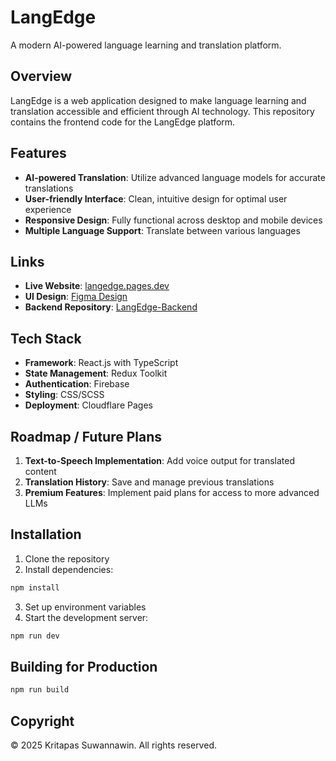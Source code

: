 # LangEdge

A modern AI-powered language learning and translation platform.

## Overview

LangEdge is a web application designed to make language learning and translation accessible and efficient through AI technology. This repository contains the frontend code for the LangEdge platform.

## Features

- **AI-powered Translation**: Utilize advanced language models for accurate translations
- **User-friendly Interface**: Clean, intuitive design for optimal user experience
- **Responsive Design**: Fully functional across desktop and mobile devices
- **Multiple Language Support**: Translate between various languages

## Links

- **Live Website**: [langedge.pages.dev](https://langedge.pages.dev)
- **UI Design**: [Figma Design](https://www.figma.com/design/vBjx4ndDeEN2gsqUiAExXl/LangEdge-AI?node-id=0-1&t=pK12BDustvrseLDf-1)
- **Backend Repository**: [LangEdge-Backend](https://github.com/KritapasSuwannawin/LangEdge-Backend)

## Tech Stack

- **Framework**: React.js with TypeScript
- **State Management**: Redux Toolkit
- **Authentication**: Firebase
- **Styling**: CSS/SCSS
- **Deployment**: Cloudflare Pages

## Roadmap / Future Plans

1. **Text-to-Speech Implementation**: Add voice output for translated content
2. **Translation History**: Save and manage previous translations
3. **Premium Features**: Implement paid plans for access to more advanced LLMs

## Installation

1. Clone the repository
2. Install dependencies:

```bash
npm install
```

3. Set up environment variables
4. Start the development server:

```bash
npm run dev
```

## Building for Production

```bash
npm run build
```

## Copyright

© 2025 Kritapas Suwannawin. All rights reserved.

